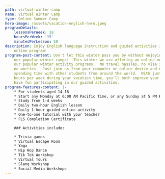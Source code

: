 ```yaml
---
path: virtual-winter-camp
name: Virtual Winter Camp
type: Online Summer Camp
hero-image: /assets/vacation-english-hero.jpeg
programDetails:
    lessonsPerWeek: 18
    hoursPerWeek: '15'
    minutesPerLesson: 50
description: Enjoy English language instruction and guided activities in a fun
    online program!
program-post-content: Don't let this winter pass you by without enjoying one of
    our popular winter camps!  This winter we are offering an online version of
    our popular winter activity programs.  No travel hassles, no visa issues, and
    no worries.  Just join us from your computer or online device and enjoy
    spending time with other students from around the world.  With just a few
    hours per week during your vacation time, you'll both improve your English and
    have fun participating in our guided activities.
program-features-content: |-
    * For students aged 14-18
    * Start any Monday at 6:00 AM Pacific Time, or any Sunday at 5 PM Pacific Time
    * Study from 1-4 weeks
    * Daily two-hour English lesson
    * Daily 1-hour guided online activity
    * One-to-one tutorial with your teacher
    * FLS Completion Certificate

    ### Activities include:

    * Trivia games
    * Virtual Escape Room
    * Yoga
    * Hip Hop Dance
    * Tik Tok Workshop
    * Virtual Tours
    * Slang Workshop
    * Social Media Workshops
---
```

